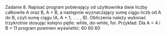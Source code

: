 Zadanie 8. Napisać program pobierający od użytkownika dwie liczby całkowite A oraz B, A < B, a następnie wyznaczający sumę ciągu liczb od A do B, czyli sumę ciągu (A, A + 1, . . . , B). Obliczenia należy wykonać trzykrotnie stosując kolejno pętle: while, do-while, for. 
Przykład: 
Dla A = 4 i B = 11 program powinien wyświetlić:  60 60 60 
